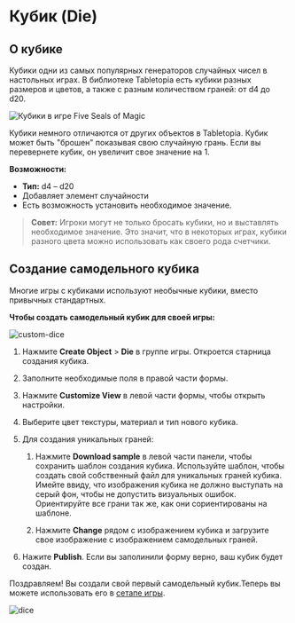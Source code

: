 # Кубик (Die)

## О кубике

Кубики одни из самых популярных генераторов случайных чисел в настольных играх. В библиотеке Tabletopia есть кубики разных размеров и цветов, а также с разным количеством граней: от d4 до d20.

![Кубики в игре Five Seals of Magic](http://help.tabletopia.com/wp-content/uploads/2015/06/five_seals_of_magic_dice-320x256.png)

Кубики немного отличаются от других объектов в Tabletopia. Кубик может быть "брошен" показывая свою случайную грань. Если вы перевернете кубик, он увеличит свое значение на 1.


**Возможности:**

* **Тип:** d4 – d20
* Добавляет элемент случайности
* Есть возможность установить необходимое значение.

> **Совет:** Игроки могут не только бросать кубики, но и выставлять необходимое значение. Это значит, что в некоторых играх, кубики разного цвета можно использовать как своего рода счетчики.

## Создание самодельного кубика

Многие игры с кубиками используют необычные кубики, вместо привычных стандартных.

**Чтобы создать самодельный кубик для своей игры:**

![custom-dice](http://help.tabletopia.com/wp-content/uploads/2017/01/custom-dice.png)

1. Нажмите **Create Object** &gt; **Die** в группе игры. Откроется старница создания кубика.
2. Заполните необходимые поля в правой части формы.
3. Нажмите **Customize View** в левой части формы, чтобы открыть настройки.
4. Выберите цвет текстуры, материал и тип нового кубика.
5. Для создания уникальных граней:

	1. Нажмите **Download sample** в левой части панели, чтобы сохранить шаблон создания кубика. Используйте шаблон, чтобы создать свой собственный файл для уникальных граней кубика.
	Имейте ввиду, что изображения кубика не должно выступать на серый фон, чтобы не допустить визуальных ошибок. Ориентируйте все грани так же, как они сориентированы на шаблоне.

	2. Нажмите **Change** рядом с изображением кубика и загрузите свое изображение с изображением самодельных граней.

6. Нажите **Publish**. Если вы заполинили форму верно, ваш кубик будет создан.

Поздравляем! Вы создали свой первый самодельный кубик.Теперь вы можете использовать его в [сетапе игры](../games/game-setups.md).

![dice](http://help.tabletopia.com/wp-content/uploads/2015/07/dice-600x502.png)